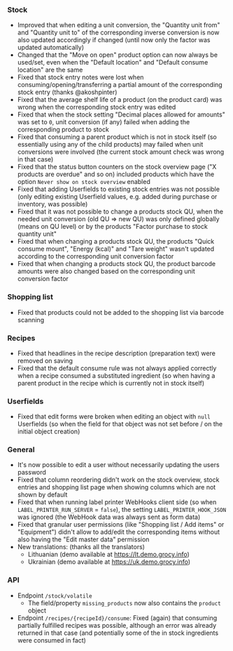 ### Stock

- Improved that when editing a unit conversion, the "Quantity unit from" and "Quantity unit to" of the corresponding inverse conversion is now also updated accordingly if changed (until now only the factor was updated automatically)
- Changed that the "Move on open" product option can now always be used/set, even when the "Default location" and "Default consume location" are the same
- Fixed that stock entry notes were lost when consuming/opening/transferring a partial amount of the corresponding stock entry (thanks @akoshpinter)
- Fixed that the average shelf life of a product (on the product card) was wrong when the corresponding stock entry was edited
- Fixed that when the stock setting "Decimal places allowed for amounts" was set to `0`, unit conversion (if any) failed when adding the corresponding product to stock
- Fixed that consuming a parent product which is not in stock itself (so essentially using any of the child products) may failed when unit conversions were involved (the current stock amount check was wrong in that case)
- Fixed that the status button counters on the stock overview page ("X products are overdue" and so on) included products which have the option `Never show on stock overview` enabled
- Fixed that adding Userfields to existing stock entries was not possible (only editing existing Userfield values, e.g. added during purchase or inventory, was possible)
- Fixed that it was not possible to change a products stock QU, when the needed unit conversion (old QU => new QU) was only defined globally (means on QU level) or by the products "Factor purchase to stock quantity unit"
- Fixed that when changing a products stock QU, the products "Quick consume mount", "Energy (kcal)" and "Tare weight" wasn't updated according to the corresponding unit conversion factor
- Fixed that when changing a products stock QU, the product barcode amounts were also changed based on the corresponding unit conversion factor

### Shopping list

- Fixed that products could not be added to the shopping list via barcode scanning

### Recipes

- Fixed that headlines in the recipe description (preparation text) were removed on saving
- Fixed that the default consume rule was not always applied correctly when a recipe consumed a substituted ingredient (so when having a parent product in the recipe which is currently not in stock itself)

### Userfields

- Fixed that edit forms were broken when editing an object with `null` Userfields (so when the field for that object was not set before / on the initial object creation)

### General

- It's now possible to edit a user without necessarily updating the users password
- Fixed that column reordering didn't work on the stock overview, stock entries and shopping list page when showing columns which are not shown by default
- Fixed that when running label printer WebHooks client side (so when `LABEL_PRINTER_RUN_SERVER` = `false`), the setting `LABEL_PRINTER_HOOK_JSON` was ignored (the WebHook data was always sent as form data)
- Fixed that granular user permissions (like "Shopping list / Add items" or "Equipment") didn't allow to add/edit the corresponding items without also having the "Edit master data" permission
- New translations: (thanks all the translators)
  - Lithuanian (demo available at <https://lt.demo.grocy.info>)
  - Ukrainian (demo available at <https://uk.demo.grocy.info>)

### API

- Endpoint `/stock/volatile`
  - The field/property `missing_products` now also contains the `product` object
- Endpoint `/recipes/{recipeId}/consume`: Fixed (again) that consuming partially fulfilled recipes was possible, although an error was already returned in that case (and potentially some of the in stock ingredients were consumed in fact)
